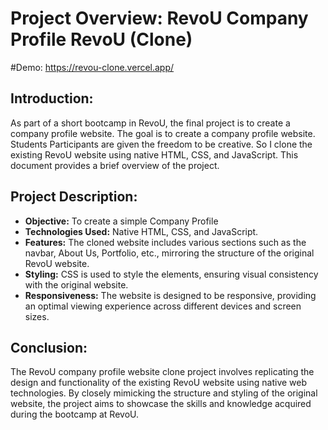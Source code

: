 # Project Overview: RevoU Company Profile RevoU (Clone)
#Demo: https://revou-clone.vercel.app/

## Introduction:
As part of a short bootcamp in RevoU, the final project is to create a company profile website. The goal is to create a company profile website. Students Participants are given the freedom to be creative. So I clone the existing RevoU website using native HTML, CSS, and JavaScript. This document provides a brief overview of the project.

## Project Description:
- **Objective:** To create a simple Company Profile
- **Technologies Used:** Native HTML, CSS, and JavaScript.
- **Features:** The cloned website includes various sections such as the navbar, About Us, Portfolio, etc., mirroring the structure of the original RevoU website.
- **Styling:** CSS is used to style the elements, ensuring visual consistency with the original website.
- **Responsiveness:** The website is designed to be responsive, providing an optimal viewing experience across different devices and screen sizes.

## Conclusion:
The RevoU company profile website clone project involves replicating the design and functionality of the existing RevoU website using native web technologies. By closely mimicking the structure and styling of the original website, the project aims to showcase the skills and knowledge acquired during the bootcamp at RevoU.
